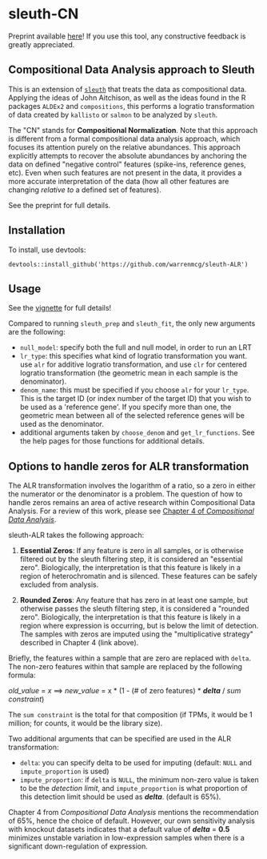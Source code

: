 # sleuth-CN

Preprint available [here](https://www.biorxiv.org/content/10.1101/564955v1)! If you use this tool, any constructive feedback is greatly appreciated.

## Compositional Data Analysis approach to Sleuth

This is an extension of [`sleuth`](https://github.com/pachterlab/sleuth)
that treats the data as compositional data.
Applying the ideas of John Aitchison, as well as the ideas found in
the R packages `ALDEx2` and `compositions`, this performs a logratio
transformation of data created by `kallisto` or `salmon` to be 
analyzed by `sleuth`.

The "CN" stands for **Compositional Normalization**. Note that this approach is 
different from a formal compositional data analysis approach, which focuses its
attention purely on the relative abundances. This approach explicitly attempts
to recover the absolute abundances by anchoring the data on defined
"negative control" features (spike-ins, reference genes, etc). Even when such
features are not present in the data, it provides a more accurate interpretation
of the data (how all other features are changing *relative to* a defined set of features).

See the preprint for full details.

## Installation

To install, use devtools:

```
devtools::install_github('https://github.com/warrenmcg/sleuth-ALR')
```

## Usage

See the [vignette](https://github.com/warrenmcg/sleuth-ALR/blob/master/vignettes/sleuthALR.Rmd)
for full details!

Compared to running `sleuth_prep` and `sleuth_fit`, the only new arguments are the following:
+ `null_model`: specify both the full and null model, in order to run an LRT
+ `lr_type`: this specifies what kind of logratio transformation you want.
  use `alr` for additive logratio transformation, and use `clr` for centered
  logratio transformation (the geometric mean in each sample is the denominator).
+ `denom_name`: this must be specified if you choose `alr` for your `lr_type`.
  This is the target ID (or index number of the target ID) that you wish to be
  used as a 'reference gene'. If you specify more than one, the geometric mean
  between all of the selected reference genes will be used as the denominator.
+ additional arguments taken by `choose_denom` and `get_lr_functions`. See the help pages
for those functions for additional details.

## Options to handle zeros for ALR transformation

The ALR transformation involves the logarithm of a ratio, so a zero in either the
numerator or the denominator is a problem. The question of how to handle zeros remains
an area of active research within Compositional Data Analysis. For a review of this work,
please see [Chapter 4 of *Compositional Data Analysis*](http://onlinelibrary.wiley.com/doi/10.1002/9781119976462.ch4/summary).

sleuth-ALR takes the following approach:

1) **Essential Zeros**: If any feature is zero in all samples, or is otherwise filtered out by the sleuth
filtering step, it is considered an "essential zero". Biologically, the interpretation is
that this feature is likely in a region of heterochromatin and is silenced. These features
can be safely excluded from analysis.

2) **Rounded Zeros**: Any feature that has zero in at least one sample, but otherwise passes the sleuth
filtering step, it is considered a "rounded zero". Biologically, the interpretation is that this
feature is likely in a region where expression is occurring, but is below the limit of detection. The samples
with zeros are imputed using the "multiplicative strategy" described in Chapter 4 (link above).

Briefly, the features within a sample that are zero are replaced with `delta`. The non-zero features within that sample
are replaced by the following formula:

*old_value* = *x*   ==>   *new_value* = x \* (1 - (# of zero features) \* ***delta*** / *sum constraint*)

The `sum constraint` is the total for that composition (if TPMs, it would be 1 million; for counts, it would be the library size). 

Two additional arguments that can be specified are used in the ALR transformation:
+ `delta`: you can specify delta to be used for imputing (default: `NULL` and `impute_proportion` is used)
+ `impute_proportion`: if `delta` is `NULL`, the minimum non-zero value is taken to be the *detection limit*, and
`impute_proportion` is what proportion of this detection limit should be used as ***delta***. (default is 65%).

Chapter 4 from *Compositional Data Analysis* mentions the recommendation of 65%, hence the choice of default. However,
our own sensitivity analysis with knockout datasets indicates that a default value of ***delta*** = **0.5** minimizes
unstable variation in low-expression samples when there is a significant down-regulation of expression.
